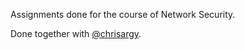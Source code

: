 Assignments done for the course of Network Security.

Done together with [@chrisargy](https://github.com/chrisargy).
